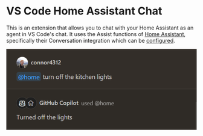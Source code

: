 # VS Code Home Assistant Chat

This is an extension that allows you to chat with your Home Assistant as an agent in VS Code's chat. It uses the Assist functions of [Home Assistant](https://www.home-assistant.io/voice_control/), specifically their Conversation integration which can be [configured](https://www.home-assistant.io/integrations/conversation/).

![](./demo.png)
